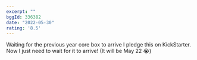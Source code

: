 ```yaml
---
excerpt: ""
bggId: 336382
date: "2022-05-30"
rating: '8.5'
---
```


Waiting for the previous year core box to arrive I pledge this on KickStarter. Now I just need to wait for it to arrive! (It will be May 22 😭)